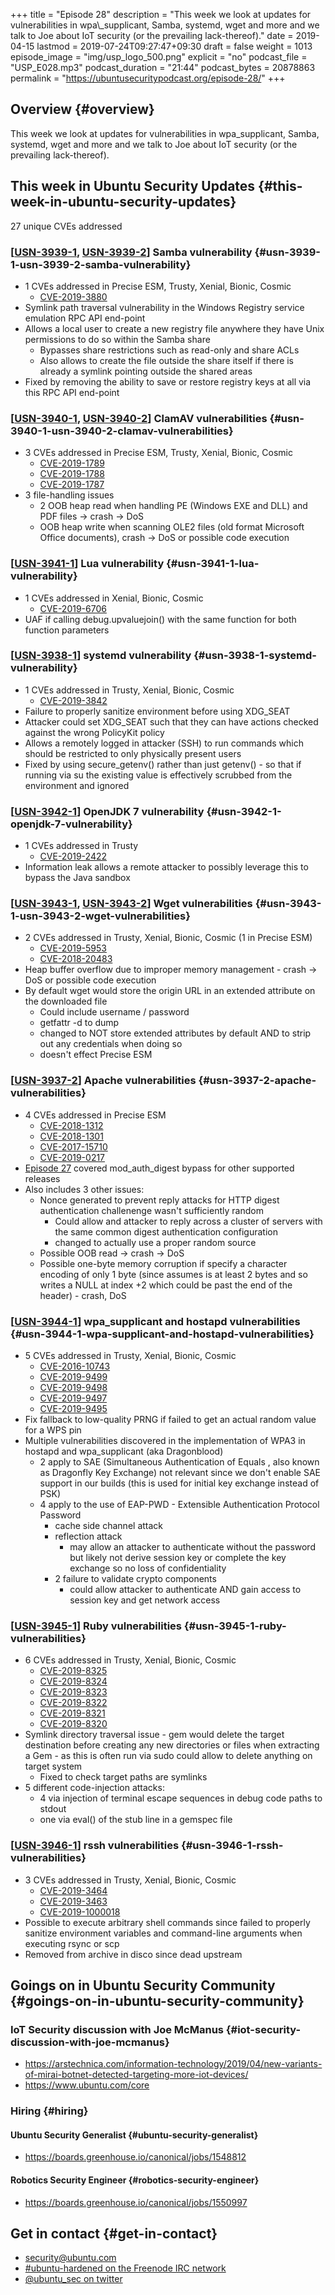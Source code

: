 +++
title = "Episode 28"
description = "This week we look at updates for vulnerabilities in wpa\\_supplicant, Samba, systemd, wget and more and we talk to Joe about IoT security (or the prevailing lack-thereof)."
date = 2019-04-15
lastmod = 2019-07-24T09:27:47+09:30
draft = false
weight = 1013
episode_image = "img/usp_logo_500.png"
explicit = "no"
podcast_file = "USP_E028.mp3"
podcast_duration = "21:44"
podcast_bytes = 20878863
permalink = "https://ubuntusecuritypodcast.org/episode-28/"
+++

## Overview {#overview}

This week we look at updates for vulnerabilities in wpa\_supplicant, Samba, systemd, wget and more and we talk to Joe about IoT security (or the prevailing lack-thereof).


## This week in Ubuntu Security Updates {#this-week-in-ubuntu-security-updates}

27 unique CVEs addressed


### [[USN-3939-1](https://usn.ubuntu.com/3939-1/), [USN-3939-2](https://usn.ubuntu.com/3939-2/)] Samba vulnerability {#usn-3939-1-usn-3939-2-samba-vulnerability}

-   1 CVEs addressed in Precise ESM, Trusty, Xenial, Bionic, Cosmic
    -   [CVE-2019-3880](https://people.canonical.com/~ubuntu-security/cve/CVE-2019-3880)
-   Symlink path traversal vulnerability in the Windows Registry service emulation RPC API end-point
-   Allows a local user to create a new registry file anywhere they have Unix
    permissions to do so within the Samba share
    -   Bypasses share restrictions such as read-only and share ACLs
    -   Also allows to create the file outside the share itself if there is
        already a symlink pointing outside the shared areas
-   Fixed by removing the ability to save or restore registry keys at all via
    this RPC API end-point


### [[USN-3940-1](https://usn.ubuntu.com/3940-1/), [USN-3940-2](https://usn.ubuntu.com/3940-2/)] ClamAV vulnerabilities {#usn-3940-1-usn-3940-2-clamav-vulnerabilities}

-   3 CVEs addressed in Precise ESM, Trusty, Xenial, Bionic, Cosmic
    -   [CVE-2019-1789](https://people.canonical.com/~ubuntu-security/cve/CVE-2019-1789)
    -   [CVE-2019-1788](https://people.canonical.com/~ubuntu-security/cve/CVE-2019-1788)
    -   [CVE-2019-1787](https://people.canonical.com/~ubuntu-security/cve/CVE-2019-1787)
-   3 file-handling issues
    -   2 OOB heap read when handling PE (Windows EXE and DLL) and PDF files ->
        crash -> DoS
    -   OOB heap write when scanning OLE2 files (old format Microsoft Office
        documents), crash -> DoS or possible code execution


### [[USN-3941-1](https://usn.ubuntu.com/3941-1/)] Lua vulnerability {#usn-3941-1-lua-vulnerability}

-   1 CVEs addressed in Xenial, Bionic, Cosmic
    -   [CVE-2019-6706](https://people.canonical.com/~ubuntu-security/cve/CVE-2019-6706)
-   UAF if calling debug.upvaluejoin() with the same function for both function parameters


### [[USN-3938-1](https://usn.ubuntu.com/3938-1/)] systemd vulnerability {#usn-3938-1-systemd-vulnerability}

-   1 CVEs addressed in Trusty, Xenial, Bionic, Cosmic
    -   [CVE-2019-3842](https://people.canonical.com/~ubuntu-security/cve/CVE-2019-3842)
-   Failure to properly sanitize environment before using XDG\_SEAT
-   Attacker could set XDG\_SEAT such that they can have actions checked
    against the wrong PolicyKit policy
-   Allows a remotely logged in attacker (SSH) to run commands which should
    be restricted to only physically present users
-   Fixed by using secure\_getenv() rather than just getenv() - so that if
    running via su the existing value is effectively scrubbed from the
    environment and ignored


### [[USN-3942-1](https://usn.ubuntu.com/3942-1/)] OpenJDK 7 vulnerability {#usn-3942-1-openjdk-7-vulnerability}

-   1 CVEs addressed in Trusty
    -   [CVE-2019-2422](https://people.canonical.com/~ubuntu-security/cve/CVE-2019-2422)
-   Information leak allows a remote attacker to possibly leverage this to
    bypass the Java sandbox


### [[USN-3943-1](https://usn.ubuntu.com/3943-1/), [USN-3943-2](https://usn.ubuntu.com/3943-2/)] Wget vulnerabilities {#usn-3943-1-usn-3943-2-wget-vulnerabilities}

-   2 CVEs addressed in Trusty, Xenial, Bionic, Cosmic (1 in Precise ESM)
    -   [CVE-2019-5953](https://people.canonical.com/~ubuntu-security/cve/CVE-2019-5953)
    -   [CVE-2018-20483](https://people.canonical.com/~ubuntu-security/cve/CVE-2018-20483)
-   Heap buffer overflow due to improper memory management - crash -> DoS or possible code execution
-   By default wget would store the origin URL in an extended attribute on the downloaded file
    -   Could include username / password
    -   getfattr -d to dump
    -   changed to NOT store extended attributes by default AND to strip out
        any credentials when doing so
    -   doesn't effect Precise ESM


### [[USN-3937-2](https://usn.ubuntu.com/3937-2/)] Apache vulnerabilities {#usn-3937-2-apache-vulnerabilities}

-   4 CVEs addressed in Precise ESM
    -   [CVE-2018-1312](https://people.canonical.com/~ubuntu-security/cve/CVE-2018-1312)
    -   [CVE-2018-1301](https://people.canonical.com/~ubuntu-security/cve/CVE-2018-1301)
    -   [CVE-2017-15710](https://people.canonical.com/~ubuntu-security/cve/CVE-2017-15710)
    -   [CVE-2019-0217](https://people.canonical.com/~ubuntu-security/cve/CVE-2019-0217)
-   [Episode 27](https://ubuntusecuritypodcast.org/episode-27/) covered mod\_auth\_digest bypass for other supported releases
-   Also includes 3 other issues:
    -   Nonce generated to prevent reply attacks for HTTP digest authentication
        challenenge wasn't sufficiently random
        -   Could allow and attacker to reply across a cluster of servers with
            the same common digest authentication configuration
        -   changed to actually use a proper random source
    -   Possible OOB read -> crash -> DoS
    -   Possible one-byte memory corruption if specify a character encoding of
        only 1 byte (since assumes is at least 2 bytes and so writes a NULL at
        index +2 which could be past the end of the header) - crash, DoS


### [[USN-3944-1](https://usn.ubuntu.com/3944-1/)] wpa\_supplicant and hostapd vulnerabilities {#usn-3944-1-wpa-supplicant-and-hostapd-vulnerabilities}

-   5 CVEs addressed in Trusty, Xenial, Bionic, Cosmic
    -   [CVE-2016-10743](https://people.canonical.com/~ubuntu-security/cve/CVE-2016-10743)
    -   [CVE-2019-9499](https://people.canonical.com/~ubuntu-security/cve/CVE-2019-9499)
    -   [CVE-2019-9498](https://people.canonical.com/~ubuntu-security/cve/CVE-2019-9498)
    -   [CVE-2019-9497](https://people.canonical.com/~ubuntu-security/cve/CVE-2019-9497)
    -   [CVE-2019-9495](https://people.canonical.com/~ubuntu-security/cve/CVE-2019-9495)
-   Fix fallback to low-quality PRNG if failed to get an actual random value for a WPS pin
-   Multiple vulnerabilities discovered in the implementation of WPA3 in
    hostapd and wpa\_supplicant (aka Dragonblood)
    -   2 apply to SAE (Simultaneous Authentication of Equals , also known as
        Dragonfly Key Exchange) not relevant since we don't enable SAE support
        in our builds (this is used for initial key exchange instead of PSK)
    -   4 apply to the use of EAP-PWD - Extensible Authentication Protocol
        Password
        -   cache side channel attack
        -   reflection attack
            -   may allow an attacker to authenticate without the password but
                likely not derive session key or complete the key exchange so no
                loss of confidentiality
        -   2 failure to validate crypto components
            -   could allow attacker to authenticate AND gain access to session key
                and get network access


### [[USN-3945-1](https://usn.ubuntu.com/3945-1/)] Ruby vulnerabilities {#usn-3945-1-ruby-vulnerabilities}

-   6 CVEs addressed in Trusty, Xenial, Bionic, Cosmic
    -   [CVE-2019-8325](https://people.canonical.com/~ubuntu-security/cve/CVE-2019-8325)
    -   [CVE-2019-8324](https://people.canonical.com/~ubuntu-security/cve/CVE-2019-8324)
    -   [CVE-2019-8323](https://people.canonical.com/~ubuntu-security/cve/CVE-2019-8323)
    -   [CVE-2019-8322](https://people.canonical.com/~ubuntu-security/cve/CVE-2019-8322)
    -   [CVE-2019-8321](https://people.canonical.com/~ubuntu-security/cve/CVE-2019-8321)
    -   [CVE-2019-8320](https://people.canonical.com/~ubuntu-security/cve/CVE-2019-8320)
-   Symlink directory traversal issue - gem would delete the target
    destination before creating any new directories or files when extracting
    a Gem - as this is often run via sudo could allow to delete anything on
    target system
    -   Fixed to check target paths are symlinks
-   5 different code-injection attacks:
    -   4 via injection of terminal escape sequences in debug code paths to stdout
    -   one via eval() of the stub line in a gemspec file


### [[USN-3946-1](https://usn.ubuntu.com/3946-1/)] rssh vulnerabilities {#usn-3946-1-rssh-vulnerabilities}

-   3 CVEs addressed in Trusty, Xenial, Bionic, Cosmic
    -   [CVE-2019-3464](https://people.canonical.com/~ubuntu-security/cve/CVE-2019-3464)
    -   [CVE-2019-3463](https://people.canonical.com/~ubuntu-security/cve/CVE-2019-3463)
    -   [CVE-2019-1000018](https://people.canonical.com/~ubuntu-security/cve/CVE-2019-1000018)
-   Possible to execute arbitrary shell commands since failed to properly
    sanitize environment variables and command-line arguments when executing
    rsync or scp
-   Removed from archive in disco since dead upstream


## Goings on in Ubuntu Security Community {#goings-on-in-ubuntu-security-community}


### IoT Security discussion with Joe McManus {#iot-security-discussion-with-joe-mcmanus}

-   <https://arstechnica.com/information-technology/2019/04/new-variants-of-mirai-botnet-detected-targeting-more-iot-devices/>
-   <https://www.ubuntu.com/core>


### Hiring {#hiring}


#### Ubuntu Security Generalist {#ubuntu-security-generalist}

-   <https://boards.greenhouse.io/canonical/jobs/1548812>


#### Robotics Security Engineer {#robotics-security-engineer}

-   <https://boards.greenhouse.io/canonical/jobs/1550997>


## Get in contact {#get-in-contact}

-   [security@ubuntu.com](mailto:security@ubuntu.com)
-   [#ubuntu-hardened on the Freenode IRC network](http://webchat.freenode.net?channels=%23ubuntu-hardened&uio=d4)
-   [@ubuntu\_sec on twitter](https://twitter.com/ubuntu%5Fsec)
